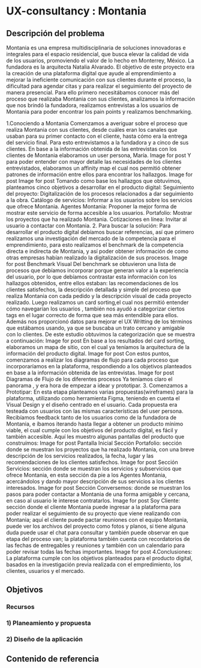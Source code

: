 # UX-consultancy : Montania

## Descripción del problema

Montania es una empresa multidisciplinaria de soluciones innovadoras e integrales para el espacio residencial, que busca elevar la calidad de vida de los usuarios, promoviendo el valor de lo hecho en Monterrey, México. La fundadora es la arquitecta Natalia Alvarado.
El objetivo de este proyecto era la creación de una plataforma digital que ayude al emprendimiento a mejorar la ineficiente comunicación con sus clientes durante el proceso, la dificultad para agendar citas y para realizar el seguimiento del proyecto de manera presencial.
Para ello primero necesitábamos conocer más del proceso que realizaba Montania con sus clientes, analizamos la información que nos brindó la fundadora, realizamos entrevistas a los usuarios de Montania para poder encontrar los pain points y realizamos benchmarking.

1.Conociendo a Montania
Comenzamos a averiguar sobre el proceso que realiza Montania con sus clientes, desde cuáles eran los canales que usaban para su primer contacto con el cliente, hasta cómo era la entrega del servicio final. Para esto entrevistamos a la fundadora y a cinco de sus clientes.
En base a la información obtenida de las entrevistas con los clientes de Montania elaboramos un user persona, María.
Image for post
Y para poder entender con mayor detalle las necesidades de los clientes entrevistados, elaboramos un affinity map el cual nos permitió obtener patrones de información entre ellos para encontrar los hallazgos.
Image for post
Image for post
Tomando como base los hallazgos que obtuvimos, planteamos cinco objetivos a desarrollar en el producto digital:
Seguimiento del proyecto: Digitalización de los procesos relacionados a dar seguimiento a la obra.
Catálogo de servicios: Informar a los usuarios sobre los servicios que ofrece Montania.
Agentes Montania: Proponer la mejor forma de mostrar este servicio de forma accesible a los usuarios.
Portafolio: Mostrar los proyectos que ha realizado Montania.
Cotizaciones en línea: Invitar al usuario a contactar con Montania.
2. Para buscar la solución:
Para desarrollar el producto digital debíamos buscar referencias, así que primero realizamos una investigación del mercado de la competencia para el emprendimiento, para esto realizamos el benchmark de la competencia directa e indirecta de Montania, y así poder obtener información de como otras empresas habían realizado la digitalización de sus procesos.
Image for post
Benchmark Visual
Del benchmark se obtuvieron una lista de procesos que debíamos incorporar porque generan valor a la experiencia del usuario, por lo que debíamos contrastar esta información con los hallazgos obtenidos, entre ellos estaban: las recomendaciones de los clientes satisfechos, la descripción detallada y simple del proceso que realiza Montania con cada pedido y la descripción visual de cada proyecto realizado.
Luego realizamos un card sorting,el cual nos permitió entender cómo navegarían los usuarios , también nos ayudó a categorizar ciertos tags en el lugar correcto de forma que sea más entendible para ellos.
Además nos proporcionó datos para mejorar el UX Writting de los términos que estábamos usando, ya que se buscaba un trato cercano y amigable con lo clientes. De este estudio obtuvimos la categorización que se muestra a continuación:
Image for post
En base a los resultados del card sorting, elaboramos un mapa de sitio, con el cual ya teníamos la arquitectura de la información del producto digital.
Image for post
Con estos puntos, comenzamos a realizar los diagramas de flujo para cada proceso que incorporaríamos en la plataforma, respondiendo a los objetivos planteados en base a la información obtenida de las entrevistas.
Image for post
Diagramas de Flujo de los diferentes procesos
Ya teníamos claro el panorama , y era hora de empezar a idear y prototipar.
3. Comenzamos a Prototipar:
En esta etapa planteamos varias propuestas(wireframes) para la plataforma, utilizando como herramienta Figma, teniendo en cuenta el Visual Design y el diseño centrado en el usuario.
Cada propuesta era testeada con usuarios con las mismas características del user persona. Recibíamos feedback tanto de los usuarios como de la fundadora de Montania, e íbamos iterando hasta llegar a obtener un producto mínimo viable, el cual cumple con los objetivos del producto digital, es fácil y también accesible.
Aquí les muestro algunas pantallas del producto que construímos:
Image for post
Pantalla Inicial
Sección Portafolio: sección donde se muestran los proyectos que ha realizado Montania, con una breve descripción de los servicios realizados, la fecha, lugar y las recomendaciones de los clientes satisfechos.
Image for post
Sección Servicios: sección donde se muestran los servicios y subservicios que ofrece Montania, en esta sección da pie a los Agentes Montania, acercándolos y dando mayor descripción de sus servicios a los clientes interesados.
Image for post
Sección Conversemos: donde se muestran los pasos para poder contactar a Montania de una forma amigable y cercana, en caso al usuario le interese contratarlos.
Image for post
Soy Cliente: sección donde el cliente Montania puede ingresar a la plataforma para poder realizar el seguimiento de su proyecto que viene realizando con Montania; aquí el cliente puede pactar reuniones con el equipo Montania, puede ver los archivos del proyecto como fotos y planos, si tiene alguna duda puede usar el chat para consultar y también puede observar en que etapa del proceso van; la plataforma también cuenta con recordatorios de las fechas de entregables y reuniones y también con un calendario para poder revisar todas las fechas importantes.
Image for post
4.Conclusiones:
La plataforma cumple con los objetivos planteados para el producto digital, basados en la investigación previa realizada con el empredimiento, los clientes, usuarios y el mercado.
## Objetivos

### Recursos


### 1) Planeamiento y propuesta



### 2) Diseño de la aplicación


## Contenido de referencia

